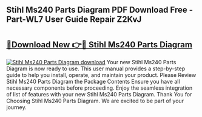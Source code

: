 ## Stihl Ms240 Parts Diagram PDF Download Free - Part-WL7 User Guide Repair Z2KvJ

# <h2><a href="http://dfsajru.blite.top/?on=Stihl+Ms240+Parts+Diagram">🔗Download New 👉🔴 Stihl Ms240 Parts Diagram</a></h2>

[![Stihl Ms240 Parts Diagram download](https://i.imgur.com/lujVjoI.png)](http://dfsajru.blite.top/?on=Stihl+Ms240+Parts+Diagram)
Your new Stihl Ms240 Parts Diagram is now ready to use. This user manual provides a step-by-step guide to help you install, operate, and maintain your product. Please Review Stihl Ms240 Parts Diagram the Package Contents Ensure you have all necessary components before proceeding. Enjoy the seamless integration of list of features with your new Stihl Ms240 Parts Diagram. Thank You for Choosing Stihl Ms240 Parts Diagram. We are excited to be part of your journey.
